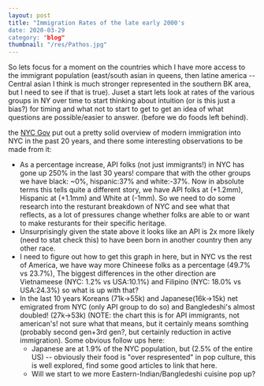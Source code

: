 ```yaml
---
layout: post
title: "Immigration Rates of the late early 2000's
date: 2020-03-29
category: "blog"
thumbnail: "/res/Pathos.jpg"
---
```

So lets focus for a moment on the countries which I have more access to the immigrant population (east/south asian in queens, then latine america -- Central asian I think is much stronger represented in the southern BK area, but I need to see if that is true).  Juset a start lets look at rates of the various groups in NY over time to start thinking about intuition (or is this just a bias?)  for timing and what not to start to get to get an idea of what questions are possible/easier to answer.  (before we do foods left behind).

the [NYC Gov](https://www.nyc.gov/assets/immigrants/downloads/pdf/Fact-Sheet-NYCs-API-Immigrant-Population.pdf) put out a pretty solid overview of modern immigration into NYC in the past 20 years, and there some interesting observations to be made from it:
 - As a percentage increase, API folks (not just immigrants!) in NYC has gone up 250% in the last 30 years! compare that with the other groups we have black: ~0%, hispanic:37% and white:-37%.  Now in absolute terms this tells quite a different story, we have API folks at (+1.2mm), Hispanic at (+1.1mm) and White at (-1mm).  So we need to do some research into the resturant breakdown of NYC and see what that reflects, as a lot of pressures change whether folks are able to or want to make resturants for their specific heritage.
 - Unsurprisingly given the state above it looks like an API is 2x more likely (need to stat check this) to have been born in another country then any other race.
 - I need to figure out how to get this graph in here, but in NYC vs the rest of America, we have way more Chineese folks as a percentage (49.7% vs 23.7%), The biggest differences in the other direction are Vietnameese (NYC: 1.2% vs USA:10.1%) and Filipino (NYC: 18.0% vs USA:24.3%) so what is up with that?
 - In the last 10 years Koreans (71k->55k) and Japanese(16k->15k) net emigrated from NYC (only API group to do so) and Bangledeshi's almost doubled! (27k->53k) (NOTE: the chart this is for API immigrants, not american's! not sure what that means, but it certainly means somthing (probably second gen+3rd gen?, but certainly  reduction in active immigration).  Some obvious follow ups here:
   - Japanese are at 1.9% of the NYC population, but (2.5% of the entire US) -- obviously their food is "over respresented" in pop culture, this is well explored, find some good articles to link that here.
   - Will we start to we more Eastern-Indian/Bangledeshi cuisine pop up?